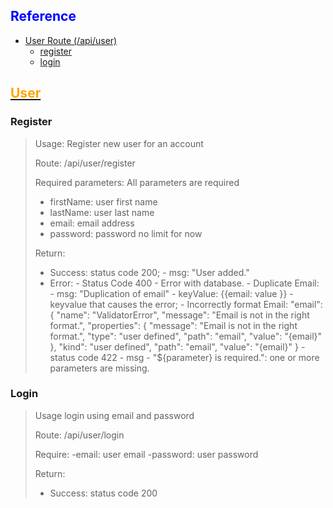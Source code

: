 

## <span style="color:blue">Reference</span>


- [User Route (/api/user)](#uuseru)
	- [register](#register)
	- [login](#login)
## <u><span style="color:orange">User</span></u>
### Register
> Usage: Register new user for an account
>
> Route: /api/user/register
>
> Required parameters: All parameters are required
>	- firstName: user first name
>	- lastName: user last name
> - email: email address
> - password: password no limit for now
>
> Return:
> - Success: status code 200;
>		- msg: "User added."
> - Error:
>		- Status Code 400	- Error with database.
>			- Duplicate Email:
>				- msg: "Duplication of email"
>				-	keyValue: {{email: value }} - keyvalue that causes the error;
>			- Incorrectly format Email:
>				 "email": {
>						"name": "ValidatorError",
>						"message": "Email is not in the right format.",
>						"properties": {
>							"message": "Email is not in the right format.",
>							"type": "user defined",
>							"path": "email",
>							"value": "{email}"
>						},
>						"kind": "user defined",
>						"path": "email",
>						"value": "{email}"
>    }
>		- status code 422
>			- msg - "${parameter} is required.": one or more parameters are missing.
>
### Login
> Usage login using email and password
>
> Route: /api/user/login
>
> Require:
>	 -email: user email
>	 -password: user password
>
> Return:
> - Success: status code 200
